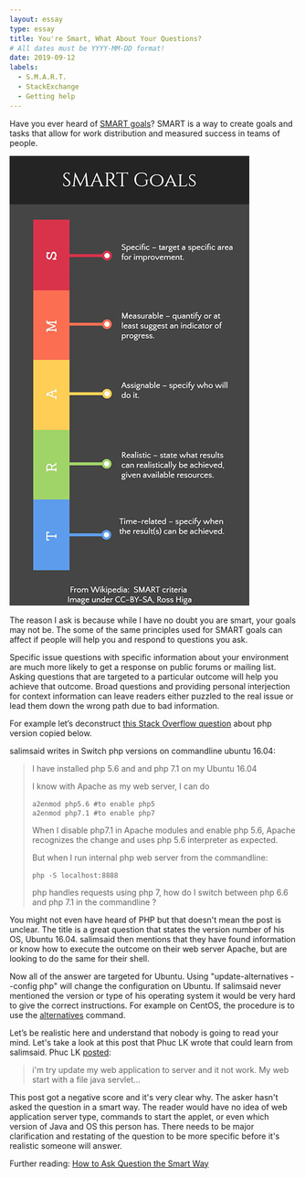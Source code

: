 ```yaml
---
layout: essay
type: essay
title: You're Smart, What About Your Questions?
# All dates must be YYYY-MM-DD format!
date: 2019-09-12
labels:
  - S.M.A.R.T.
  - StackExchange
  - Getting help
---
```


Have you ever heard of [SMART goals](https://en.wikipedia.org/wiki/SMART_criteria)? SMART is a way to create goals and tasks that allow for work distribution and measured success in teams of people.

![SMART Goals via Wikipedia](../images/smart.jpg)

The reason I ask is because while I have no doubt you are smart, your goals may not be. The some of the same principles used for SMART goals can affect if people will help you and respond to questions you ask.

Specific issue questions with specific information about your environment are much more likely to get a response on public forums or mailing list. Asking questions that are targeted to a particular outcome will help you achieve that outcome. Broad questions and providing personal interjection for context information can leave readers either puzzled to the real issue or lead them down the wrong path due to bad information.

For example let’s deconstruct [this Stack Overflow question](hhttps://stackoverflow.com/questions/42619312/switch-php-versions-on-commandline-ubuntu-16-04) about php version copied below. 

salimsaid writes in Switch php versions on commandline ubuntu 16.04:
<blockquote>
I have installed php 5.6 and and php 7.1 on my Ubuntu 16.04

I know with Apache as my web server, I can do

```
a2enmod php5.6 #to enable php5
a2enmod php7.1 #to enable php7
```

When I disable php7.1 in Apache modules and enable php 5.6, Apache recognizes the change and uses php 5.6 interpreter as expected.

But when I run internal php web server from the commandline:

```
php -S localhost:8888
```

php handles requests using php 7, how do I switch between php 6.6 and php 7.1 in the commandline ?
</blockquote>

You might not even have heard of PHP but that doesn't mean the post is unclear. The title is a great question that states the version number of his OS, Ubuntu 16.04. salimsaid then mentions that they have found information or know how to execute the outcome on their web server Apache, but are looking to do the same for their shell. 

Now all of the answer are targeted for Ubuntu. Using "update-alternatives --config php" will change the configuration on Ubuntu. If salimsaid never mentioned the version or type of his operating system it would be very hard to give the correct instructions. For example on CentOS, the procedure is to use the [alternatives](https://linux.die.net/man/8/alternatives) command.

Let’s be realistic here and understand that nobody is going to read your mind. Let's take a look at this post that Phuc LK wrote that could learn from salimsaid.
Phuc LK [posted](https://stackoverflow.com/questions/57919699/how-to-update-my-web-application-into-sever-and-test-the-first-demo):
<blockquote>
i'm try update my web application to server and it not work. My web start with a file java servlet...
</blockquote>

This post got a negative score and it's very clear why. The asker hasn't asked the question in a smart way. The reader would have no idea of web application server type, commands to start the applet, or even which version of Java and OS this person has. There needs to be major clarification and restating of the question to be more specific before it's realistic someone will answer. 

Further reading: [How to Ask Question the Smart Way](http://www.catb.org/esr/faqs/smart-questions.html)
